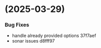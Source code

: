 #  (2025-03-29)


### Bug Fixes

* handle already provided options 37f7aef
* sonar issues d8fff97



